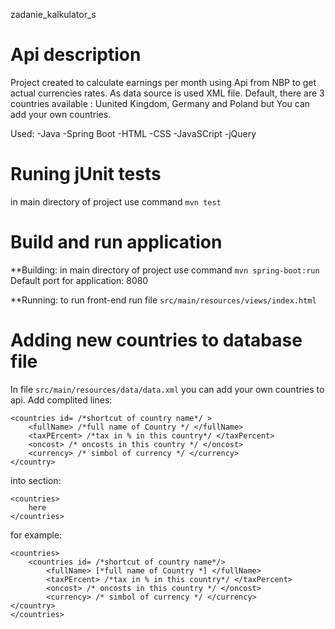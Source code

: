 zadanie_kalkulator_s

# Api description

Project created to calculate earnings per month using Api from NBP to get actual currencies rates.
As data source is used XML file. Default, there are 3 countries available : Uunited Kingdom, Germany and Poland but You can add your own countries.

Used:
-Java
-Spring Boot
-HTML
-CSS
-JavaSCript
-jQuery


# Runing jUnit tests

in main directory of project use command `mvn test`


# Build and run application

**Building:
in main directory of project use command `mvn spring-boot:run`
Default port for application: 8080

**Running:
to run front-end run file `src/main/resources/views/index.html`


# Adding new countries to database file
In file `src/main/resources/data/data.xml` you can add your own countries to api.
Add complited lines:
```
<countries id= /*shortcut of country name*/ >
	<fullName> /*full name of Country */ </fullName>
	<taxPErcent> /*tax in % in this country*/ </taxPercent>
	<oncost> /* oncosts in this country */ </oncost>
	<currency> /* simbol of currency */ </currency>
</country>
```

into section:
```
<countries>
	here
</countries>
```

for example:
```
<countries>
	<countries id= /*shortcut of country name*/>
		<fullName> [*full name of Country *] </fullName>
		<taxPErcent> /*tax in % in this country*/ </taxPercent>
		<oncost> /* oncosts in this country */ </oncost>
		<currency> /* simbol of currency */ </currency>
</country>
</countries>
```
